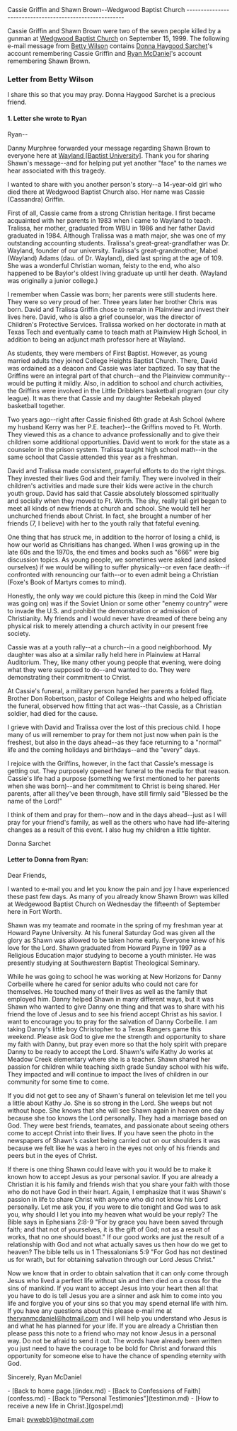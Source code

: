  <head> <title>(PVW) Cassie Griffin and Shawn Brown--Wedgwood Baptist Church</title> <meta content="IE=9" http-equiv="X-UA-Compatible"></meta> <link href="css/page_style.css" rel="stylesheet" type="text/css"></link> </head><body><div class="page_style"> Cassie Griffin and Shawn Brown--Wedgwood Baptist Church
--------------------------------------------------------

Cassie Griffin and Shawn Brown were two of the seven people killed by a gunman at [Wedgwood Baptist Church](http://www.wedgwoodbc.org/) on September 15, 1999. The following e-mail message from [Betty Wilson](<mailto: ejwilson@juno.com>) contains [Donna Haygood Sarchet](<mailto: sarchet@WBU1.WBU.EDU>)'s account remembering Cassie Griffin and [Ryan McDaniel](<mailto: theryanmcdaniel@hotmail.com>)'s account remembering Shawn Brown.

###  Letter from Betty Wilson

<div class="p">I share this so that you may pray. Donna Haygood Sarchet is a precious friend.

#### 1. Letter she wrote to Ryan

Ryan--

Danny Murphree forwarded your message regarding Shawn Brown to everyone here at [Wayland \[Baptist University\]](http://www.wbu.edu/). Thank you for sharing Shawn's message--and for helping put yet another "face" to the names we hear associated with this tragedy.

I wanted to share with you another person's story--a 14-year-old girl who died there at Wedgwood Baptist Church also. Her name was Cassie (Cassandra) Griffin.

First of all, Cassie came from a strong Christian heritage. I first became acquainted with her parents in 1983 when I came to Wayland to teach. Tralissa, her mother, graduated from WBU in 1986 and her father David graduated in 1984. Although Tralissa was a math major, she was one of my outstanding accounting students. Tralissa's great-great-grandfather was Dr. Wayland, founder of our university. Tralissa's great-grandmother, Mabel (Wayland) Adams (dau. of Dr. Wayland), died last spring at the age of 109. She was a wonderful Christian woman, feisty to the end, who also happened to be Baylor's oldest living graduate up until her death. (Wayland was originally a junior college.)

I remember when Cassie was born; her parents were still students here. They were so very proud of her. Three years later her brother Chris was born. David and Tralissa Griffin chose to remain in Plainview and invest their lives here. David, who is also a grief counselor, was the director of Children's Protective Services. Tralissa worked on her doctorate in math at Texas Tech and eventually came to teach math at Plainview High School, in addition to being an adjunct math professor here at Wayland.

As students, they were members of First Baptist. However, as young married adults they joined College Heights Baptist Church. There, David was ordained as a deacon and Cassie was later baptized. To say that the Griffins were an integral part of that church--and the Plainview community--would be putting it mildly. Also, in addition to school and church activities, the Griffins were involved in the Little Dribblers basketball program (our city league). It was there that Cassie and my daughter Rebekah played basketball together.

Two years ago--right after Cassie finished 6th grade at Ash School (where my husband Kerry was her P.E. teacher)--the Griffins moved to Ft. Worth. They viewed this as a chance to advance professionally and to give their children some additional opportunities. David went to work for the state as a counselor in the prison system. Tralissa taught high school math--in the same school that Cassie attended this year as a freshman.

David and Tralissa made consistent, prayerful efforts to do the right things. They invested their lives God and their family. They were involved in their children's activities and made sure their kids were active in the church youth group. David has said that Cassie absolutely blossomed spiritually and socially when they moved to Ft. Worth. The shy, really tall girl began to meet all kinds of new friends at church and school. She would tell her unchurched friends about Christ. In fact, she brought a number of her friends (7, I believe) with her to the youth rally that fateful evening.

One thing that has struck me, in addition to the horror of losing a child, is how our world as Chrisitians has changed. When I was growing up in the late 60s and the 1970s, the end times and books such as "666" were big discussion topics. As young people, we sometimes were asked (and asked ourselves) if we would be willing to suffer physically--or even face death--if confronted with renouncing our faith--or to even admit being a Christian (Foxe's Book of Martyrs comes to mind).

Honestly, the only way we could picture this (keep in mind the Cold War was going on) was if the Soviet Union or some other "enemy country" were to invade the U.S. and prohibit the demonstration or admission of Christianity. My friends and I would never have dreamed of there being any physical risk to merely attending a church activity in our present free society.

Cassie was at a youth rally--at a church--in a good neighborhood. My daughter was also at a similar rally held here in Plainview at Harral Auditorium. They, like many other young people that evening, were doing what they were supposed to do--and wanted to do. They were demonstrating their commitment to Christ.

At Cassie's funeral, a military person handed her parents a folded flag. Brother Don Robertson, pastor of College Heights and who helped officiate the funeral, observed how fitting that act was--that Cassie, as a Christian soldier, had died for the cause.

I grieve with David and Tralissa over the lost of this precious child. I hope many of us will remember to pray for them not just now when pain is the freshest, but also in the days ahead--as they face returning to a "normal" life and the coming holidays and birthdays--and the "every" days.

I rejoice with the Griffins, however, in the fact that Cassie's message is getting out. They purposely opened her funeral to the media for that reason. Cassie's life had a purpose (something we first mentioned to her parents when she was born)--and her commitment to Christ is being shared. Her parents, after all they've been through, have still firmly said "Blessed be the name of the Lord!"

I think of them and pray for them--now and in the days ahead--just as I will pray for your friend's family, as well as the others who have had life-altering changes as a result of this event. I also hug my children a little tighter.

Donna Sarchet

#### Letter to Donna from Ryan:

Dear Friends,

I wanted to e-mail you and let you know the pain and joy I have experienced these past few days. As many of you already know Shawn Brown was killed at Wedgewood Baptist Church on Wednesday the fifteenth of September here in Fort Worth.

Shawn was my teamate and roomate in the spring of my freshman year at Howard Payne University. At his funeral Saturday God was given all the glory as Shawn was allowed to be taken home early. Everyone knew of his love for the Lord. Shawn graduated from Howard Payne in 1997 as a Religious Education major studying to become a youth minister. He was presently studying at Southwestern Baptist Theological Seminary.

While he was going to school he was working at New Horizons for Danny Corbeille where he cared for senior adults who could not care for themselves. He touched many of their lives as well as the family that employed him. Danny helped Shawn in many different ways, but it was Shawn who wanted to give Danny one thing and that was to share with his friend the love of Jesus and to see his friend accept Christ as his savior. I want to encourage you to pray for the salvation of Danny Corbeille. I am taking Danny's little boy Christopher to a Texas Rangers game this weekend. Please ask God to give me the strength and opportunity to share my faith with Danny, but pray even more so that the holy spirit with prepare Danny to be ready to accept the Lord. Shawn's wife Kathy Jo works at Meadow Creek elementary where she is a teacher. Shawn shared her passion for children while teaching sixth grade Sunday school with his wife. They impacted and will continue to impact the lives of children in our community for some time to come.

If you did not get to see any of Shawn's funeral on television let me tell you a little about Kathy Jo. She is so strong in the Lord. She weeps but not without hope. She knows that she will see Shawn again in heaven one day because she too knows the Lord personally. They had a marriage based on God. They were best friends, teamates, and passionate about seeing others come to accept Christ into their lives. If you have seen the photo in the newspapers of Shawn's casket being carried out on our shoulders it was because we felt like he was a hero in the eyes not only of his friends and peers but in the eyes of Christ.

If there is one thing Shawn could leave with you it would be to make it known how to accept Jesus as your personal savior. If you are already a Christian it is his family and friends wish that you share your faith with those who do not have God in their heart. Again, I emphasize that it was Shawn's passion in life to share Christ with anyone who did not know his Lord personally. Let me ask you, if you were to die tonight and God was to ask you, why should I let you into my heaven what would be your reply? The Bible says in Ephesians 2:8-9 "For by grace you have been saved through faith; and that not of yourselves, it is the gift of God; not as a result of works, that no one should boast." If our good works are just the result of a relationship with God and not what actually saves us then how do we get to heaven? The bible tells us in 1 Thessalonians 5:9 "For God has not destined us for wrath, but for obtaining salvation through our Lord Jesus Christ."

Now we know that in order to obtain salvation that it can only come through Jesus who lived a perfect life without sin and then died on a cross for the sins of mankind. If you want to accept Jesus into your heart then all that you have to do is tell Jesus you are a sinner and ask him to come into you life and forgive you of your sins so that you may spend eternal life with him. If you have any questions about this please e-mail me at theryanmcdaniel@hotmail.com and I will help you understand who Jesus is and what he has planned for your life. If you are already a Christian then please pass this note to a friend who may not know Jesus in a personal way. Do not be afraid to send it out. The words have already been written you just need to have the courage to be bold for Christ and forward this opportunity for someone else to have the chance of spending eternity with God.

Sincerely,
Ryan McDaniel

 </div></div>- [Back to home page.](index.md)
- [Back to Confessions of Faith](confess.md)
- [Back to "Personal Testimonies"](testimon.md)
- [How to receive a new life in Christ.](gospel.md)

Email: [pvwebb1@hotmail.com](mailto:pvwebb1@hotmail.com)

